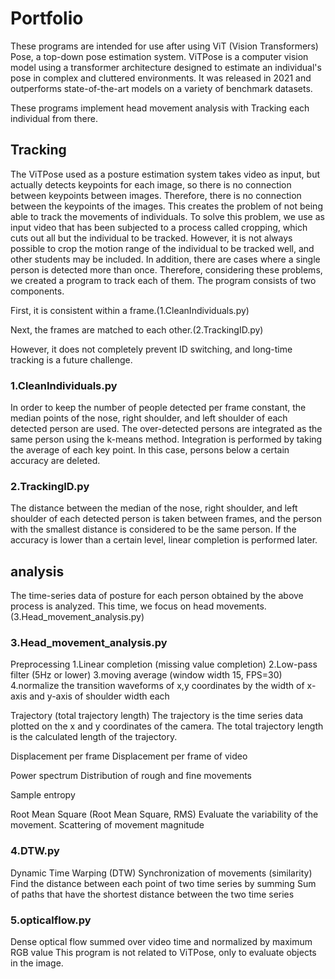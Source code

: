 # Portfolio
These programs are intended for use after using ViT (Vision Transformers) Pose, a top-down pose estimation system.
ViTPose is a computer vision model using a transformer architecture designed to estimate an individual's pose in complex and cluttered environments.
It was released in 2021 and outperforms state-of-the-art models on a variety of benchmark datasets.

These programs implement head movement analysis with Tracking each individual from there.

## Tracking
The ViTPose used as a posture estimation system takes video as input, but actually detects keypoints for each image, so there is no connection between keypoints between images.
Therefore, there is no connection between the keypoints of the images. This creates the problem of not being able to track the movements of individuals.
To solve this problem, we use as input video that has been subjected to a process called cropping, which cuts out all but the individual to be tracked.
However, it is not always possible to crop the motion range of the individual to be tracked well, and other students may be included.
In addition, there are cases where a single person is detected more than once.
Therefore, considering these problems, we created a program to track each of them.
The program consists of two components.

First, it is consistent within a frame.(1.CleanIndividuals.py)

Next, the frames are matched to each other.(2.TrackingID.py)

However, it does not completely prevent ID switching, and long-time tracking is a future challenge.

### 1.CleanIndividuals.py
In order to keep the number of people detected per frame constant, the median points of the nose, right shoulder, and left shoulder of each detected person are used.
The over-detected persons are integrated as the same person using the k-means method. Integration is performed by taking the average of each key point.
In this case, persons below a certain accuracy are deleted.

### 2.TrackingID.py
The distance between the median of the nose, right shoulder, and left shoulder of each detected person is taken between frames, and the person with the smallest distance is considered to be the same person.
If the accuracy is lower than a certain level, linear completion is performed later.

## analysis
The time-series data of posture for each person obtained by the above process is analyzed.
This time, we focus on head movements.(3.Head_movement_analysis.py)

### 3.Head_movement_analysis.py
Preprocessing
1.Linear completion (missing value completion)
2.Low-pass filter (5Hz or lower)
3.moving average (window width 15, FPS=30)
4.normalize the transition waveforms of x,y coordinates by the width of x-axis and y-axis of shoulder width each

Trajectory (total trajectory length)
The trajectory is the time series data plotted on the x and y coordinates of the camera.
The total trajectory length is the calculated length of the trajectory.

Displacement per frame
Displacement per frame of video

Power spectrum
Distribution of rough and fine movements

Sample entropy

Root Mean Square (Root Mean Square, RMS)
Evaluate the variability of the movement.
Scattering of movement magnitude

### 4.DTW.py
Dynamic Time Warping (DTW)
Synchronization of movements (similarity)
Find the distance between each point of two time series by summing
Sum of paths that have the shortest distance between the two time series



### 5.opticalflow.py
Dense optical flow summed over video time and normalized by maximum RGB value
This program is not related to ViTPose, only to evaluate objects in the image.

